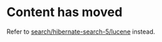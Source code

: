 # Content has moved

Refer to [search/hibernate-search-5/lucene](../hibernate-search-5/lucene) instead.
